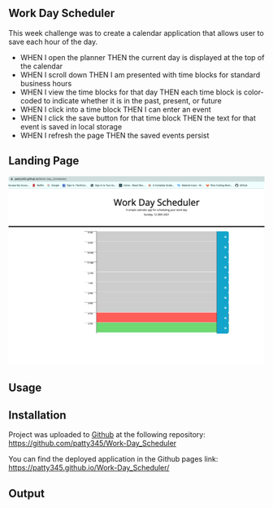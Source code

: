 ## Work Day Scheduler
This week challenge was to create a calendar application that allows user to save each hour of the day. 

- WHEN I open the planner
THEN the current day is displayed at the top of the calendar
- WHEN I scroll down
THEN I am presented with time blocks for standard business hours
- WHEN I view the time blocks for that day
THEN each time block is color-coded to indicate whether it is in the past, present, or future
- WHEN I click into a time block
THEN I can enter an event
- WHEN I click the save button for that time block
THEN the text for that event is saved in local storage
- WHEN I refresh the page
THEN the saved events persist

## Landing Page

![Landing Page](./assets/images/LandingPage.png)

## Usage 


## Installation
Project was uploaded to [Github](https://github.com/) at the following repository: https://github.com/patty345/Work-Day_Scheduler 

You can find the deployed application in the Github pages link: https://patty345.github.io/Work-Day_Scheduler/

## Output 